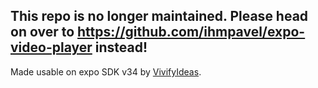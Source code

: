 ## This repo is no longer maintained. Please head on over to https://github.com/ihmpavel/expo-video-player instead!

Made usable on expo SDK v34 by [VivifyIdeas](https://github.com/vivifyideas).
